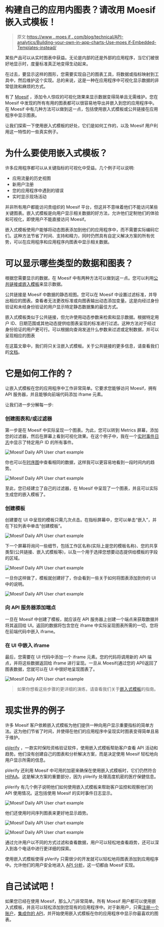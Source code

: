 # 构建自己的应用内图表？请改用 Moesif 嵌入式模板！

> 原文:[https://www . moes if . com/blog/technical/API-analytics/Building-your-own-in-app-charts-Use-moes if-Embedded-Templates-instead/](https://www.moesif.com/blog/technical/api-analytics/Building-your-own-in-app-charts-Use-Moesif-Embedded-Templates-instead/)

某些产品可以从实时图表中获益。无论是内部的还是外部的应用程序，当它们被很好地显示时，度量标准真正地变得生动起来。

在过去，要显示这样的图形，您需要实现自己的图表工具，将数据或指标映射到工具中，然后维护这个实现。总的来说，这是一种在应用程序中可视化显示数据的非常低效和麻烦的方式。

有了 [Moesif](https://www.moesif.com/?utm_campaign=Int-site&utm_source=blog&utm_medium=body-cta&utm_term=appcharts) ，添加令人惊叹的可视化效果来显示数据变得简单且无需维护。您在 Moesif 中发现的所有有用的图表都可以很容易地导出并嵌入到您的应用程序中。在 Moesif 中有几种方法可以做到这一点，包括使用嵌入式模板或公共链接在应用程序中显示图表。

让我们探索一下使用嵌入式模板的好处，它们是如何工作的，以及 Moesif 用户利用这一特性的一些真实例子。

# 为什么要使用嵌入式模板？

许多应用程序都可以从关键指标的可视化中受益。几个例子可以说明:

*   应用流量的历史视图
*   新用户注册
*   您的应用程序中遇到的错误
*   实时显示现场活动

并非所有用户都能访问贵组织的 Moesif 平台，但这并不意味着他们不能访问某些关键图表。嵌入式模板是向用户显示相关数据的好方法，允许他们定制他们的体验和可视化，即使用户不能直接访问 Moesif。

嵌入式模板使用户能够将动态图表添加到他们的应用程序中，而不需要实际编码它们。这种方法节省了时间、支持和精力，同时仍然具有自定义解决方案的所有优势，可以在应用程序和应用程序内图表中显示相关数据。

# 可以显示哪些类型的数据和图表？

根据您需要显示的数据，在 Moesif 中有两种方法可以做到这一点。您可以利用[公共链接或嵌入模板](https://www.moesif.com/docs/api-dashboards/embed-templates/?utm_campaign=Int-site&utm_source=blog&utm_medium=body-cta&utm_term=appcharts#public-links-vs-embed-templates)来显示数据。

公共链接是 Moesif 中数据的静态视图。您可以在 Moesif 中设置过滤标准，并导出相应的图表。查看者无法更改标准或向图表输出动态添加变量。这是向经过身份验证和未经身份验证的用户显示特定静态数据集的最佳方式。

嵌入式模板类似于公共链接，但允许使用动态参数来检索和显示数据。根据特定用户 ID、日期范围或其他动态提供给图表呈现的标准进行过滤。这种方法对于经过身份验证的用户更可行。可以根据向查询发送什么参数来过滤或定制数据，并可以呈现相应的图表

在这篇文章中，我们将只关注嵌入式模板。关于公共链接的更多信息，请查看我们的[文档](https://www.moesif.com/docs/api-dashboards/embed-templates/?utm_campaign=Int-site&utm_source=blog&utm_medium=body-cta&utm_term=appcharts#public-links-vs-embed-templates)。

# 它是如何工作的？

让嵌入式模板在您的应用程序中工作非常简单。它要求您能够访问 Moesif，拥有 API 服务器，并且能够向前端代码添加 iframe 元素。

让我们进一步分解每一步:

### 创建图表和/或过滤器

第一步是在 Moesif 中实际呈现一个图表。为此，您可以转到 Metrics 屏幕，添加您的过滤器，然后在屏幕上看到可视化效果。在这个例子中，我在一个[实时事件日志](https://www.moesif.com/docs/api-analytics/event-stream/?utm_campaign=Int-site&utm_source=blog&utm_medium=body-cta&utm_term=appcharts)中显示了特定用户 ID 的所有事件。

![Moesif Daily API User chart example](img/72c66c97464806d1273a325a74fc2e4c.png)

你也可以在[时序图](https://www.moesif.com/docs/api-analytics/time-series-analysis/?utm_campaign=Int-site&utm_source=blog&utm_medium=body-cta&utm_term=appcharts)中查看相同的数据，这样我可以更容易地看到一段时间内的趋势。

![Moesif Daily API User chart example](img/f8d0a6bf3d6d9ccdd63bb94f9fc757df.png)

至此，您已经建立了自己的过滤器，在 Moesif 中呈现了一个图表，并且可以实际生成您的嵌入模板了。

### 创建模板

创建要在 UI 中呈现的模板只需几次点击。在指标屏幕中，您可以单击“嵌入”，并在下拉列表中单击“创建模板”。

![Moesif Daily API User chart example](img/63d9e6c15cb5e96f6e8a4cef47db757c.png)

下一个屏幕将询问一些细节，包括工作区名称(实际上是您的模板名称)、您的共享类型(公共链接、嵌入式模板等)，以及一个用于选择您想要动态提供给模板的字段的区域。

![Moesif Daily API User chart example](img/f95ab5bc496724f5d138dfb490909428.png)

一旦你这样做了，模板就创建好了，你会看到一些关于如何将图表添加到你的 UI 中的说明。

![Moesif Daily API User chart example](img/d43b2a5d321a2f852bc756ee8c0072b3.png)

### 向 API 服务器添加端点

一旦在 Moesif 中创建了模板，就应该在 API 服务器上创建一个端点来获取数据并将其返回给 UI。返回的数据将包含您在 iframe 中实际呈现图表所需的一切，您将在前端代码中嵌入 iframe。

### 在 UI 中嵌入 iframe

最后，您需要在 UI 代码中添加一个 iframe 元素。您的代码将调用新的 API 端点，并将这些数据返回给 iframe 进行呈现。一旦从 Moesif(通过您的 API)返回了图表数据，您就可以在 UI 中很好地呈现图表了。

![Moesif Daily API User chart example](img/441b7108982c91cf662a498c64801db5.png)

> 如果你想看这些步骤的更详细的演练，请查看我们关于[嵌入式模板](https://www.moesif.com/docs/guides/guide-on-creating-and-using-embedded-templates-in-moesif/?utm_campaign=Int-site&utm_source=blog&utm_medium=body-cta&utm_term=appcharts)的指南。

# 现实世界的例子

许多 Moesif 客户依赖嵌入式模板为他们提供一种向用户显示重要指标的简单方法。这为他们节省了时间，并使得在他们的应用程序中呈现实时图表变得简单且易于维护。

[pVerify](https://www.pverify.com/?utm_campaign=Int-site&utm_source=blog&utm_medium=body-cta&utm_term=appcharts) ，一款实时保险资格验证软件，使用嵌入式模板帮助客户查看 API 活动和趋势。他们没有创建自己的图表和分析解决方案，而是决定使用 Moesif 轻松地向用户显示所需的信息。

pVerify 还利用 Moesif 中可用的加密来确保在使用嵌入式模板时，它们仍然符合[HIPAA](https://digitalguardian.com/blog/what-hipaa-compliance?utm_campaign=Int-site&utm_source=blog&utm_medium=body-cta&utm_term=appcharts)。这是解决方案的重要部分，因为 pVerify 处理高度机密的医疗保健信息。

pVerify 有几个例子说明他们如何使用嵌入式模板来帮助客户监控和观察他们的 API 使用情况。这包括使用 Moesif 的实时事件日志显示。

![Moesif Daily API User chart example](img/0c0a95b7a1b05fe96be57defdc579202.png)

他们还使用时间序列图表来更好地显示趋势。

![Moesif Daily API User chart example](img/93af23fcb5ec737eb3706f0609dc3eed.png)

![Moesif Daily API User chart example](img/e36e90a4a1abe157d6d8f8d43be6a1fd.png)

通过允许用户以不同的方式过滤和查看数据，用户可以轻松地查看趋势，还可以深入到各个电话中进行更详细的探索。

使用嵌入式模板使得 pVerify 只需很少的开发就可以轻松地将图表添加到应用程序中。允许他们的用户安全地进入 [API 分析](https://www.moesif.com/docs/getting-started/overview/?utm_campaign=Int-site&utm_source=blog&utm_medium=body-cta&utm_term=appcharts)，这一切都由 Moesif 实现。

# 自己试试吧！

如果您已经在使用 Moesif，那么入门非常简单。所有 Moesif 用户都可以使用嵌入式模板，并且可以轻松添加到您现有的应用程序中。对于新用户，只需[注册一个账户](https://www.moesif.com/signup?utm_campaign=Int-site&utm_source=blog&utm_medium=body-cta&utm_term=appcharts)，[集成你的 API](https://www.moesif.com/docs/server-integration/?utm_campaign=Int-site&utm_source=blog&utm_medium=body-cta&utm_term=appcharts)，并开始使用嵌入式模板在你的应用程序中显示你最喜欢的图表。
